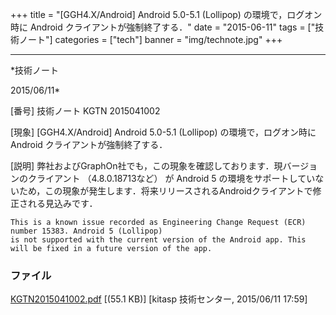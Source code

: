 ﻿+++
title = "[GGH4.X/Android] Android 5.0-5.1 (Lollipop) の環境で，ログオン時に Android クライアントが強制終了する．"
date = "2015-06-11"
tags = ["技術ノート"]
categories = ["tech"]
banner = "img/technote.jpg"
+++

-----------------------------------------------------------------------------------------------------------------------------

*技術ノート

2015/06/11*


[番号]
技術ノート KGTN 2015041002

[現象]
[GGH4.X/Android] Android 5.0-5.1 (Lollipop) の環境で，ログオン時に
Android クライアントが強制終了する．

[説明]
弊社およびGraphOn社でも，この現象を確認しております．現バージョンのクライアント
（4.8.0.18713など） が Android 5
の環境をサポートしていないため，この現象が発生します．将来リリースされるAndroidクライアントで修正される見込みです．

    This is a known issue recorded as Engineering Change Request (ECR) number 15383. Android 5 (Lollipop)
    is not supported with the current version of the Android app. This will be fixed in a future version of the app.


### ファイル

 
 


[KGTN2015041002.pdf](http://techreport.kitasp.net/attachments/download/1893/KGTN2015041002.pdf)
 [(55.1 KB)] [kitasp 技術センター, 2015/06/11
17:59]


 


 

